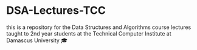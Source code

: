 # DSA-Lectures-TCC
this is a repository for the Data Structures and Algorithms course lectures taught to 2nd year students at the Technical Computer Institute at Damascus University 🎓 

